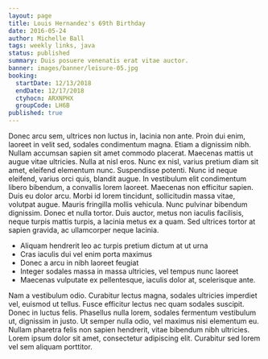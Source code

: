 ```yaml
---
layout: page
title: Louis Hernandez's 69th Birthday
date: 2016-05-24
author: Michelle Ball
tags: weekly links, java
status: published
summary: Duis posuere venenatis erat vitae auctor.
banner: images/banner/leisure-05.jpg
booking:
  startDate: 12/13/2018
  endDate: 12/17/2018
  ctyhocn: ARXNPHX
  groupCode: LH6B
published: true
---
```

Donec arcu sem, ultrices non luctus in, lacinia non ante. Proin dui enim, laoreet in velit sed, sodales condimentum magna. Etiam a dignissim nibh. Nullam accumsan sapien sit amet commodo placerat. Maecenas mattis ut augue vitae ultricies. Nulla at nisl eros. Nunc ex nisl, varius pretium diam sit amet, eleifend elementum nunc. Suspendisse potenti. Nunc id neque eleifend, varius orci quis, blandit augue. In vestibulum elit condimentum libero bibendum, a convallis lorem laoreet. Maecenas non efficitur sapien.
Duis eu dolor arcu. Morbi id lorem tincidunt, sollicitudin massa vitae, volutpat augue. Mauris fringilla mollis vehicula. Nunc pulvinar bibendum dignissim. Donec et nulla tortor. Duis auctor, metus non iaculis facilisis, neque turpis mattis turpis, a lacinia metus ex a quam. Sed ultrices tortor at sapien gravida, ac ullamcorper neque lacinia.

* Aliquam hendrerit leo ac turpis pretium dictum at ut urna
* Cras iaculis dui vel enim porta maximus
* Donec a arcu in nibh laoreet feugiat
* Integer sodales massa in massa ultricies, vel tempus nunc laoreet
* Maecenas vulputate ex pellentesque, iaculis dolor at, scelerisque ante.

Nam a vestibulum odio. Curabitur lectus magna, sodales ultricies imperdiet vel, euismod ut tellus. Fusce efficitur lectus nec quam sodales suscipit. Donec in luctus felis. Phasellus nulla lorem, sodales fermentum vestibulum ut, dignissim in justo. Ut semper nulla odio, vel maximus nisi elementum eu. Nullam pharetra felis non sapien hendrerit, vitae bibendum nibh ultricies. Lorem ipsum dolor sit amet, consectetur adipiscing elit. Curabitur sed lorem vel sem aliquam porttitor.
